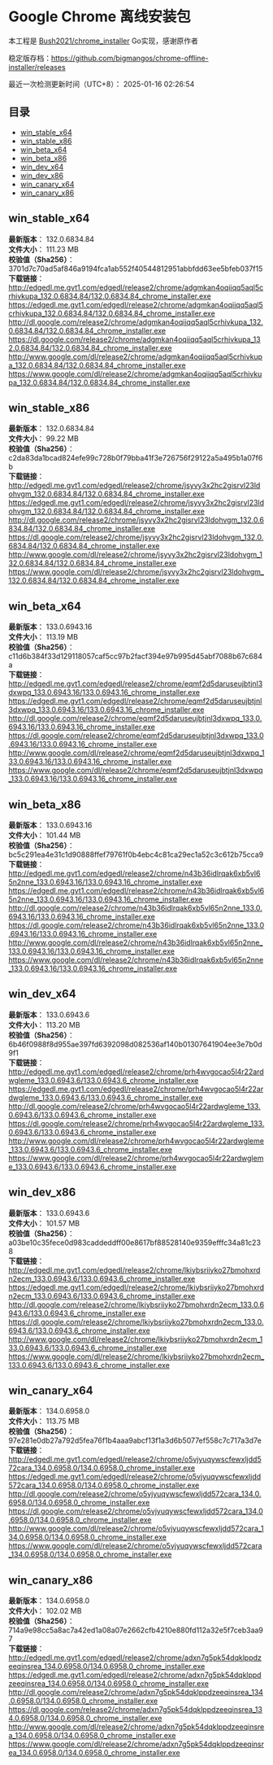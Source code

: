 # Google Chrome 离线安装包
本工程是 [Bush2021/chrome_installer](https://github.com/Bush2021/chrome_installer) Go实现，感谢原作者

稳定版存档：<https://github.com/bigmangos/chrome-offline-installer/releases>

最近一次检测更新时间（UTC+8）：
2025-01-16 02:26:54

## 目录
* [win_stable_x64](https://github.com/bigmangos/chrome-offline-installer?tab=readme-ov-file#win_stable_x64)
* [win_stable_x86](https://github.com/bigmangos/chrome-offline-installer?tab=readme-ov-file#win_stable_x86)
* [win_beta_x64](https://github.com/bigmangos/chrome-offline-installer?tab=readme-ov-file#win_beta_x64)
* [win_beta_x86](https://github.com/bigmangos/chrome-offline-installer?tab=readme-ov-file#win_beta_x86)
* [win_dev_x64](https://github.com/bigmangos/chrome-offline-installer?tab=readme-ov-file#win_dev_x64)
* [win_dev_x86](https://github.com/bigmangos/chrome-offline-installer?tab=readme-ov-file#win_dev_x86)
* [win_canary_x64](https://github.com/bigmangos/chrome-offline-installer?tab=readme-ov-file#win_canary_x64)
* [win_canary_x86](https://github.com/bigmangos/chrome-offline-installer?tab=readme-ov-file#win_canary_x86)

## win_stable_x64
**最新版本**： 132.0.6834.84  
**文件大小**： 111.23 MB  
**校验值（Sha256）**： 3701d7c70ad5af846a9194fca1ab552f40544812951abbfdd63ee5bfeb037f15  
**下载链接**：
http://edgedl.me.gvt1.com/edgedl/release2/chrome/adgmkan4oqiiqq5aql5crhivkupa_132.0.6834.84/132.0.6834.84_chrome_installer.exe
https://edgedl.me.gvt1.com/edgedl/release2/chrome/adgmkan4oqiiqq5aql5crhivkupa_132.0.6834.84/132.0.6834.84_chrome_installer.exe
http://dl.google.com/release2/chrome/adgmkan4oqiiqq5aql5crhivkupa_132.0.6834.84/132.0.6834.84_chrome_installer.exe
https://dl.google.com/release2/chrome/adgmkan4oqiiqq5aql5crhivkupa_132.0.6834.84/132.0.6834.84_chrome_installer.exe
http://www.google.com/dl/release2/chrome/adgmkan4oqiiqq5aql5crhivkupa_132.0.6834.84/132.0.6834.84_chrome_installer.exe
https://www.google.com/dl/release2/chrome/adgmkan4oqiiqq5aql5crhivkupa_132.0.6834.84/132.0.6834.84_chrome_installer.exe
## win_stable_x86
**最新版本**： 132.0.6834.84  
**文件大小**： 99.22 MB  
**校验值（Sha256）**： c2da83da1bcad824efe99c728b0f79bba41f3e726756f29122a5a495b1a07f6b  
**下载链接**：
http://edgedl.me.gvt1.com/edgedl/release2/chrome/jsyvy3x2hc2gisrvl23ldohvgm_132.0.6834.84/132.0.6834.84_chrome_installer.exe
https://edgedl.me.gvt1.com/edgedl/release2/chrome/jsyvy3x2hc2gisrvl23ldohvgm_132.0.6834.84/132.0.6834.84_chrome_installer.exe
http://dl.google.com/release2/chrome/jsyvy3x2hc2gisrvl23ldohvgm_132.0.6834.84/132.0.6834.84_chrome_installer.exe
https://dl.google.com/release2/chrome/jsyvy3x2hc2gisrvl23ldohvgm_132.0.6834.84/132.0.6834.84_chrome_installer.exe
http://www.google.com/dl/release2/chrome/jsyvy3x2hc2gisrvl23ldohvgm_132.0.6834.84/132.0.6834.84_chrome_installer.exe
https://www.google.com/dl/release2/chrome/jsyvy3x2hc2gisrvl23ldohvgm_132.0.6834.84/132.0.6834.84_chrome_installer.exe
## win_beta_x64
**最新版本**： 133.0.6943.16  
**文件大小**： 113.19 MB  
**校验值（Sha256）**： c11d6b384f33d129118057caf5cc97b2facf394e97b995d45abf7088b67c684a  
**下载链接**：
http://edgedl.me.gvt1.com/edgedl/release2/chrome/eqmf2d5daruseujbtjnl3dxwpq_133.0.6943.16/133.0.6943.16_chrome_installer.exe
https://edgedl.me.gvt1.com/edgedl/release2/chrome/eqmf2d5daruseujbtjnl3dxwpq_133.0.6943.16/133.0.6943.16_chrome_installer.exe
http://dl.google.com/release2/chrome/eqmf2d5daruseujbtjnl3dxwpq_133.0.6943.16/133.0.6943.16_chrome_installer.exe
https://dl.google.com/release2/chrome/eqmf2d5daruseujbtjnl3dxwpq_133.0.6943.16/133.0.6943.16_chrome_installer.exe
http://www.google.com/dl/release2/chrome/eqmf2d5daruseujbtjnl3dxwpq_133.0.6943.16/133.0.6943.16_chrome_installer.exe
https://www.google.com/dl/release2/chrome/eqmf2d5daruseujbtjnl3dxwpq_133.0.6943.16/133.0.6943.16_chrome_installer.exe
## win_beta_x86
**最新版本**： 133.0.6943.16  
**文件大小**： 101.44 MB  
**校验值（Sha256）**： bc5c291ea4e31c1d90888ffef79761f0b4ebc4c81ca29ec1a52c3c612b75cca9  
**下载链接**：
http://edgedl.me.gvt1.com/edgedl/release2/chrome/n43b36idlrqak6xb5vl65n2nne_133.0.6943.16/133.0.6943.16_chrome_installer.exe
https://edgedl.me.gvt1.com/edgedl/release2/chrome/n43b36idlrqak6xb5vl65n2nne_133.0.6943.16/133.0.6943.16_chrome_installer.exe
http://dl.google.com/release2/chrome/n43b36idlrqak6xb5vl65n2nne_133.0.6943.16/133.0.6943.16_chrome_installer.exe
https://dl.google.com/release2/chrome/n43b36idlrqak6xb5vl65n2nne_133.0.6943.16/133.0.6943.16_chrome_installer.exe
http://www.google.com/dl/release2/chrome/n43b36idlrqak6xb5vl65n2nne_133.0.6943.16/133.0.6943.16_chrome_installer.exe
https://www.google.com/dl/release2/chrome/n43b36idlrqak6xb5vl65n2nne_133.0.6943.16/133.0.6943.16_chrome_installer.exe
## win_dev_x64
**最新版本**： 133.0.6943.6  
**文件大小**： 113.20 MB  
**校验值（Sha256）**： 6b46f0988f8d955ae397fd6392098d082536af140b01307641904ee3e7b0d9f1  
**下载链接**：
http://edgedl.me.gvt1.com/edgedl/release2/chrome/prh4wvgocao5l4r22ardwgleme_133.0.6943.6/133.0.6943.6_chrome_installer.exe
https://edgedl.me.gvt1.com/edgedl/release2/chrome/prh4wvgocao5l4r22ardwgleme_133.0.6943.6/133.0.6943.6_chrome_installer.exe
http://dl.google.com/release2/chrome/prh4wvgocao5l4r22ardwgleme_133.0.6943.6/133.0.6943.6_chrome_installer.exe
https://dl.google.com/release2/chrome/prh4wvgocao5l4r22ardwgleme_133.0.6943.6/133.0.6943.6_chrome_installer.exe
http://www.google.com/dl/release2/chrome/prh4wvgocao5l4r22ardwgleme_133.0.6943.6/133.0.6943.6_chrome_installer.exe
https://www.google.com/dl/release2/chrome/prh4wvgocao5l4r22ardwgleme_133.0.6943.6/133.0.6943.6_chrome_installer.exe
## win_dev_x86
**最新版本**： 133.0.6943.6  
**文件大小**： 101.57 MB  
**校验值（Sha256）**： a03be10c35fece0d983caddeddff00e8617bf88528140e9359efffc34a81c238  
**下载链接**：
http://edgedl.me.gvt1.com/edgedl/release2/chrome/lkiybsriiyko27bmohxrdn2ecm_133.0.6943.6/133.0.6943.6_chrome_installer.exe
https://edgedl.me.gvt1.com/edgedl/release2/chrome/lkiybsriiyko27bmohxrdn2ecm_133.0.6943.6/133.0.6943.6_chrome_installer.exe
http://dl.google.com/release2/chrome/lkiybsriiyko27bmohxrdn2ecm_133.0.6943.6/133.0.6943.6_chrome_installer.exe
https://dl.google.com/release2/chrome/lkiybsriiyko27bmohxrdn2ecm_133.0.6943.6/133.0.6943.6_chrome_installer.exe
http://www.google.com/dl/release2/chrome/lkiybsriiyko27bmohxrdn2ecm_133.0.6943.6/133.0.6943.6_chrome_installer.exe
https://www.google.com/dl/release2/chrome/lkiybsriiyko27bmohxrdn2ecm_133.0.6943.6/133.0.6943.6_chrome_installer.exe
## win_canary_x64
**最新版本**： 134.0.6958.0  
**文件大小**： 113.75 MB  
**校验值（Sha256）**： 97e281e0db27a792d5fea76f1b4aaa9abcf13f1a3d6b5077ef558c7c717a3d7e  
**下载链接**：
http://edgedl.me.gvt1.com/edgedl/release2/chrome/o5vjyuqywscfewxljdd572cara_134.0.6958.0/134.0.6958.0_chrome_installer.exe
https://edgedl.me.gvt1.com/edgedl/release2/chrome/o5vjyuqywscfewxljdd572cara_134.0.6958.0/134.0.6958.0_chrome_installer.exe
http://dl.google.com/release2/chrome/o5vjyuqywscfewxljdd572cara_134.0.6958.0/134.0.6958.0_chrome_installer.exe
https://dl.google.com/release2/chrome/o5vjyuqywscfewxljdd572cara_134.0.6958.0/134.0.6958.0_chrome_installer.exe
http://www.google.com/dl/release2/chrome/o5vjyuqywscfewxljdd572cara_134.0.6958.0/134.0.6958.0_chrome_installer.exe
https://www.google.com/dl/release2/chrome/o5vjyuqywscfewxljdd572cara_134.0.6958.0/134.0.6958.0_chrome_installer.exe
## win_canary_x86
**最新版本**： 134.0.6958.0  
**文件大小**： 102.02 MB  
**校验值（Sha256）**： 714a9e98cc5a8ac7a42ed1a08a07e2662cfb4210e880fd112a32e5f7ceb3aa97  
**下载链接**：
http://edgedl.me.gvt1.com/edgedl/release2/chrome/adxn7g5pk54dqklppdzeeqinsrea_134.0.6958.0/134.0.6958.0_chrome_installer.exe
https://edgedl.me.gvt1.com/edgedl/release2/chrome/adxn7g5pk54dqklppdzeeqinsrea_134.0.6958.0/134.0.6958.0_chrome_installer.exe
http://dl.google.com/release2/chrome/adxn7g5pk54dqklppdzeeqinsrea_134.0.6958.0/134.0.6958.0_chrome_installer.exe
https://dl.google.com/release2/chrome/adxn7g5pk54dqklppdzeeqinsrea_134.0.6958.0/134.0.6958.0_chrome_installer.exe
http://www.google.com/dl/release2/chrome/adxn7g5pk54dqklppdzeeqinsrea_134.0.6958.0/134.0.6958.0_chrome_installer.exe
https://www.google.com/dl/release2/chrome/adxn7g5pk54dqklppdzeeqinsrea_134.0.6958.0/134.0.6958.0_chrome_installer.exe
